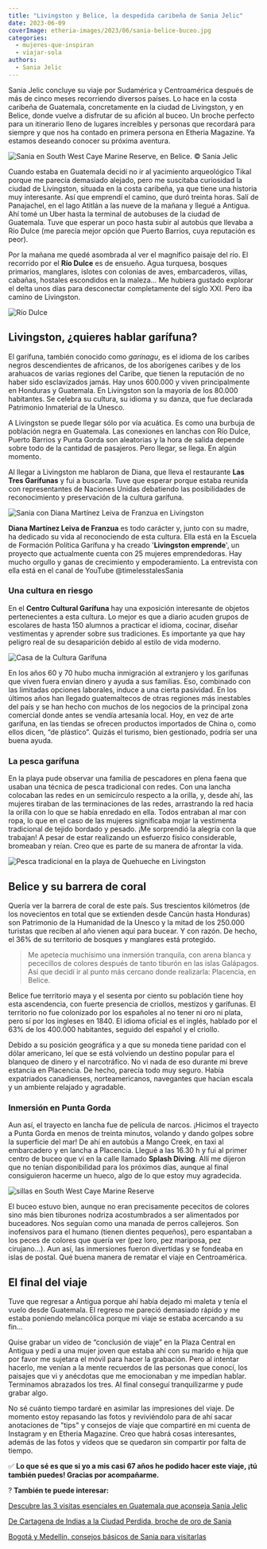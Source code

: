 ```yaml
---
title: "Livingston y Belice, la despedida caribeña de Sania Jelic"
date: 2023-06-09
coverImage: etheria-images/2023/06/sania-belice-buceo.jpg
categories: 
  - mujeres-que-inspiran
  - viajar-sola
authors: 
  - Sania Jelic
---
```


Sania Jelic concluye su viaje por Sudamérica y Centroamérica después de más de cinco 
meses recorriendo diversos países. Lo hace en la costa caribeña de Guatemala, 
concretamente en la ciudad de Livingston, y en Belice, donde vuelve a disfrutar de su 
afición al buceo. Un broche perfecto para un itinerario lleno de lugares increíbles y 
personas que recordará para siempre y que nos ha contado en primera persona en Etheria 
Magazine. Ya estamos deseando conocer su próxima aventura. 

![](etheria-images/2023/06/sania-belice-buceo.jpg "Sania en South West Caye Marine Reserve, en Belice. © Sania Jelic")

Cuando estaba en Guatemala decidí no ir al yacimiento arqueológico Tikal porque me 
parecía demasiado alejado, pero me suscitaba curiosidad la ciudad de Livingston, situada 
en la costa caribeña, ya que tiene una historia muy interesante. Así que emprendí el 
camino, que duró treinta horas. Salí de Panajachel, en el lago Atitlán a las nueve de la 
mañana y llegué a Antigua. Ahí tomé un Uber hasta la terminal de autobuses de la ciudad 
de Guatemala. Tuve que esperar un poco hasta subir al autobús que llevaba a Río Dulce 
(me parecía mejor opción que Puerto Barrios, cuya reputación es peor). 

Por la mañana me quedé asombrada al ver el magnífico paisaje del río. El recorrido por 
el **Río Dulce** es de ensueño. Agua turquesa, bosques primarios, manglares, islotes con 
colonias de aves, embarcaderos, villas, cabañas, hostales escondidos en la maleza… Me 
hubiera gustado explorar el delta unos días para desconectar completamente del siglo 
XXI. Pero iba camino de Livingston. 

![Río Dulce](etheria-images/2023/06/sania-rio-dulce.jpg "Navegación por Río Dulce. © SJ")

## Livingston, ¿quieres hablar garífuna?

El garífuna, también conocido como _garínagu_, es el idioma de los caribes negros 
descendientes de africanos, de los aborígenes caribes y de los arahuacos de varias 
regiones del Caribe, que tienen la reputación de no haber sido esclavizados jamás. Hay 
unos 600.000 y viven principalmente en Honduras y Guatemala. En Livingston son la 
mayoría de los 80.000 habitantes. Se celebra su cultura, su idioma y su danza, que fue 
declarada Patrimonio Inmaterial de la Unesco. 

A Livingston se puede llegar sólo por vía acuática. Es como una burbuja de población 
negra en Guatemala. Las conexiones en lanchas con Río Dulce, Puerto Barrios y Punta 
Gorda son aleatorias y la hora de salida depende sobre todo de la cantidad de pasajeros. 
Pero llegar, se llega. En algún momento. 

Al llegar a Livingston me hablaron de Diana, que lleva el restaurante **Las Tres 
Garífunas** y fui a buscarla. Tuve que esperar porque estaba reunida con representantes 
de Naciones Unidas debatiendo las posibilidades de reconocimiento y preservación de la 
cultura garífuna. 

![Sania con Diana Martínez Leiva de Franzua en Livingston](etheria-images/2023/06/sania-mujer.jpg "Sania con Diana Martínez Leiva de Franzua, creadora de “Livingston Emprende” y propietaria del restaurante “Las tres Garífunas”. © SJ")

**Diana Martínez Leiva de Franzua** es todo carácter y, junto con su madre, ha dedicado 
su vida al reconociendo de esta cultura. Ella está en la Escuela de Formación Política 
Garífuna y ha creado '**Livingston emprende**', un proyecto que actualmente cuenta con 
25 mujeres emprendedoras. Hay mucho orgullo y ganas de crecimiento y empoderamiento. La 
entrevista con ella está en el canal de YouTube @timelesstalesSania 

### Una cultura en riesgo

En el **Centro Cultural Garífuna** hay una exposición interesante de objetos 
pertenecientes a esta cultura. Lo mejor es que a diario acuden grupos de escolares de 
hasta 150 alumnos a practicar el idioma, cocinar, diseñar vestimentas y aprender sobre 
sus tradiciones. Es importante ya que hay peligro real de su desaparición debido al 
estilo de vida moderno. 

![Casa de la Cultura Garífuna](etheria-images/2023/06/sania-garifunas.jpg "Casa de la Cultura Garífuna. © SJ")

En los años 60 y 70 hubo mucha inmigración al extranjero y los garífunas que viven fuera 
envían dinero y ayuda a sus familias. Eso, combinado con las limitadas opciones 
laborales, induce a una cierta pasividad. En los últimos años han llegado guatemaltecos 
de otras regiones más inestables del país y se han hecho con muchos de los negocios de 
la principal zona comercial donde antes se vendía artesanía local. Hoy, en vez de arte 
garífuna, en las tiendas se ofrecen productos importados de China o, como ellos dicen, 
“de plástico”. Quizás el turismo, bien gestionado, podría ser una buena ayuda. 

### La pesca garífuna

En la playa pude observar una familia de pescadores en plena faena que usaban una 
técnica de pesca tradicional con redes. Con una lancha colocaban las redes en un 
semicírculo respecto a la orilla, y, desde ahí, las mujeres tiraban de las terminaciones 
de las redes, arrastrando la red hacia la orilla con lo que se había enredado en ella. 
Todos entraban al mar con ropa, lo que en el caso de las mujeres significaba mojar la 
vestimenta tradicional de tejido bordado y pesado. ¡Me sorprendió la alegría con la que 
trabajan! A pesar de estar realizando un esfuerzo físico considerable, bromeaban y 
reían. Creo que es parte de su manera de afrontar la vida. 

![Pesca tradicional en la playa de Quehueche en Livingston](etheria-images/2023/06/sania-livingstone-pesca.jpg "Pesca tradicional en la playa de Quehueche en Livingston. © SJ")

## Belice y su barrera de coral

Quería ver la barrera de coral de este país. Sus trescientos kilómetros (de los 
novecientos en total que se extienden desde Cancún hasta Honduras) son Patrimonio de la 
Humanidad de la Unesco y la mitad de los 250.000 turistas que reciben al año vienen aquí 
para bucear. Y con razón. De hecho, el 36% de su territorio de bosques y manglares está 
protegido. 

> Me apetecía muchísimo una inmersión tranquila, con arena blanca y pececillos de colores 
> después de tanto tiburón en las islas Galápagos. Así que decidí ir al punto más cercano 
> donde realizarla: Placencia, en Belice. 

Belice fue territorio maya y el sesenta por ciento su población tiene hoy esta 
ascendencia, con fuerte presencia de criollos, mestizos y garífunas. El territorio no 
fue colonizado por los españoles al no tener ni oro ni plata, pero sí por los ingleses 
en 1840. El idioma oficial es el inglés, hablado por el 63% de los 400.000 habitantes, 
seguido del español y el criollo. 

Debido a su posición geográfica y a que su moneda tiene paridad con el dólar americano, 
leí que se está volviendo un destino popular para el blanqueo de dinero y el 
narcotráfico. No vi nada de eso durante mi breve estancia en Placencia. De hecho, 
parecía todo muy seguro. Había expatriados canadienses, norteamericanos, navegantes que 
hacían escala y un ambiente relajado y agradable. 

### Inmersión en Punta Gorda

Aun así, el trayecto en lancha fue de película de narcos. ¡Hicimos el trayecto a Punta 
Gorda en menos de treinta minutos, volando y dando golpes sobre la superficie del mar! 
De ahí en autobús a Mango Creek, en taxi al embarcadero y en lancha a Placencia. Llegué 
a las 16.30 h y fui al primer centro de buceo que vi en la calle llamado **Splash 
Diving**. Allí me dijeron que no tenían disponibilidad para los próximos días, aunque al 
final consiguieron hacerme un hueco, algo de lo que estoy muy agradecida. 

![sillas en South West Caye Marine Reserve](etheria-images/2023/06/sania-belice.jpg "South West Caye Marine Reserve es una isla donde se para en la excursión de buceo en Belice. © SJ")

El buceo estuvo bien, aunque no eran precisamente pececitos de colores sino más bien 
tiburones nodriza acostumbrados a ser alimentados por buceadores. Nos seguían como una 
manada de perros callejeros. Son inofensivos para el humano (tienen dientes pequeños), 
pero espantaban a los peces de colores que quería ver (pez loro, pez mariposa, pez 
cirujano…). Aun así, las inmersiones fueron divertidas y se fondeaba en islas de postal. 
Qué buena manera de rematar el viaje en Centroamérica. 

## El final del viaje

Tuve que regresar a Antigua porque ahí había dejado mi maleta y tenía el vuelo desde 
Guatemala. El regreso me pareció demasiado rápido y me estaba poniendo melancólica 
porque mi viaje se estaba acercando a su fin… 

Quise grabar un vídeo de “conclusión de viaje” en la Plaza Central en Antigua y pedí a 
una mujer joven que estaba ahí con su marido e hija que por favor me sujetara el móvil 
para hacer la grabación. Pero al intentar hacerlo, me venían a la mente recuerdos de las 
personas que conocí, los paisajes que vi y anécdotas que me emocionaban y me impedían 
hablar. Terminamos abrazados los tres. Al final conseguí tranquilizarme y pude grabar 
algo. 

No sé cuánto tiempo tardaré en asimilar las impresiones del viaje. De momento estoy 
repasando las fotos y reviviéndolo para de ahí sacar anotaciones de "tips" y consejos de 
viaje que compartiré en mi cuenta de Instagram y en Etheria Magazine. Creo que habrá 
cosas interesantes, además de las fotos y vídeos que se quedaron sin compartir por falta 
de tiempo. 

✅ **Lo que sé es que si yo a mis casi 67 años he podido hacer este viaje, ¡tú también 
puedes! Gracias por acompañarme.** 

? **También te puede interesar:** 

[Descubre las 3 visitas esenciales en Guatemala que aconseja Sania 
Jelic](https://etheriamagazine.com/2023/05/31/3-visitas-imprescindibles-guatemala/) 

[De Cartagena de Indias a la Ciudad Perdida, broche de oro de 
Sania](https://etheriamagazine.com/2023/05/12/cartagena-trekking-ciudad-perdida/) 

[Bogotá y Medellín, consejos básicos de Sania para 
visitarlas](https://etheriamagazine.com/2023/05/03/viajar-sola-bogota-medellin/)
